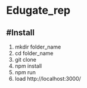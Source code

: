 # Edugate_rep

#Install
--
1. mkdir folder_name
2. cd folder_name
3. git clone 
4. npm install
5. npm run
6. load http://localhost:3000/

